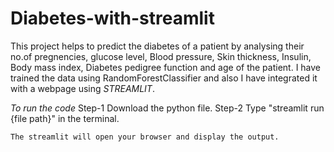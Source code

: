 # Diabetes-with-streamlit
  This project helps to predict the diabetes of a patient by analysing their no.of pregnencies, glucose level, Blood pressure, Skin thickness, Insulin, Body mass index, Diabetes pedigree function and age of the patient.
  I have trained the data using RandomForestClassifier and also I have integrated it with a webpage using *STREAMLIT*.

*To run the code*
Step-1 Download the python file.
Step-2 Type "streamlit run {file path}" in the terminal.

    The streamlit will open your browser and display the output.
